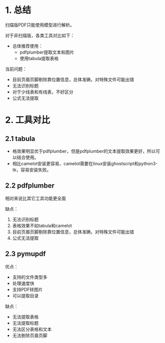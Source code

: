 # 1. 总结

扫描版PDF只能使用模型进行解析。

对于非扫描版，各类工具对比如下：

- 总体推荐使用：
  - pdfplumber提取文本和图片
  - 使用tabula提取表格

当前问题：
- 目前页眉页脚剔除靠位置信息，总体准确，对特殊文件可能出错
- 无法识别标题
- 对于少线表和有线表，不好区分
- 公式无法提取

# 2. 工具对比

## 2.1 tabula

- 格效果明显优于pdfplumber，但是pdfplumber的文本提取效果更好，所以可以结合使用。
- 相比camelot安装更容易，camelot需要在linux安装ghostscript和python3-tk，容易安装失败。

## 2.2 pdfplumber

相对来说比其它工具功能更全面

缺点：
1. 无法识别标题
2. 表格效果不如tabula和camelot
3. 目前页眉页脚剔除靠位置信息，总体准确，对特殊文件可能出错
4. 公式无法提取

## 2.3 pymupdf

优点：
- 支持的文件类型多
- 处理速度快
- 支持PDF转图片
- 可以提取目录

缺点：
- 无法提取表格
- 无法提取标题
- 无法区分表格和文本
- 无法剔除页眉页脚
